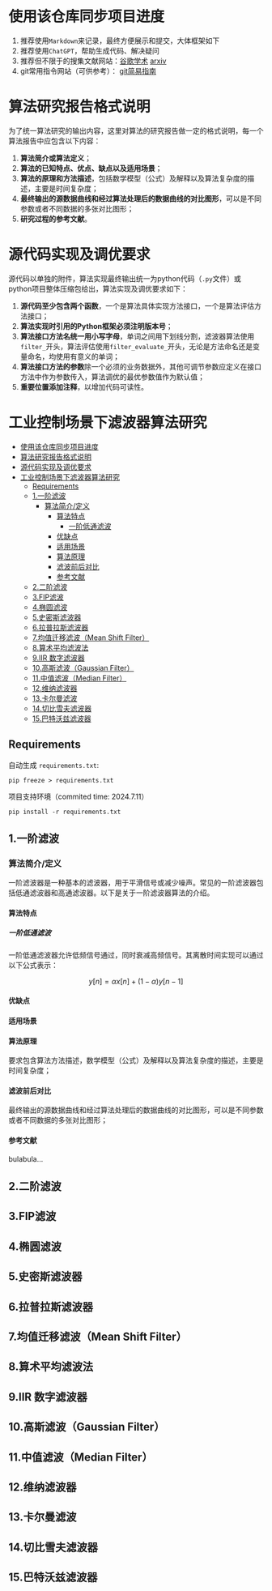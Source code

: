 # 使用该仓库同步项目进度

1. 推荐使用```Markdown```来记录，最终方便展示和提交，大体框架如下
2. 推荐使用```ChatGPT```，帮助生成代码、解决疑问
3. 推荐但不限于的搜集文献网站：[谷歌学术](https://scholar.google.com.hk/?hl=zh-CN) [arxiv](https://arxiv.org/)
4. git常用指令网站（可供参考）： [git简易指南](https://www.bootcss.com/p/git-guide/)

# 算法研究报告格式说明

为了统一算法研究的输出内容，这里对算法的研究报告做一定的格式说明，每一个算法报告中应包含以下内容：

1. **算法简介或算法定义**；
2. **算法的已知特点、优点、缺点以及适用场景**；
3. **算法的原理和方法描述**，包括数学模型（公式）及解释以及算法复杂度的描述，主要是时间复杂度；
4. **最终输出的源数据曲线和经过算法处理后的数据曲线的对比图形**，可以是不同参数或者不同数据的多张对比图形；
5. **研究过程的参考文献**。

# 源代码实现及调优要求

源代码以单独的附件，算法实现最终输出统一为python代码（`.py`文件）或python项目整体压缩包给出，算法实现及调优要求如下：

1. **源代码至少包含两个函数**，一个是算法具体实现方法接口，一个是算法评估方法接口；
2. **算法实现时引用的Python框架必须注明版本号**；
3. **算法接口方法名统一用小写字母**，单词之间用下划线分割，滤波器算法使用`filter_`开头，算法评估使用`filter_evaluate_`开头，无论是方法命名还是变量命名，均使用有意义的单词；
4. **算法接口方法的参数**除一个必须的业务数据外，其他可调节参数应定义在接口方法中作为参数传入，算法调优的最优参数值作为默认值；
5. **重要位置添加注释**，以增加代码可读性。

# 工业控制场景下滤波器算法研究

- [使用该仓库同步项目进度](#使用该仓库同步项目进度)
- [算法研究报告格式说明](#算法研究报告格式说明)
- [源代码实现及调优要求](#源代码实现及调优要求)
- [工业控制场景下滤波器算法研究](#工业控制场景下滤波器算法研究)
  - [Requirements](#requirements)
  - [1.一阶滤波](#1一阶滤波)
    - [算法简介/定义](#算法简介定义)
      - [算法特点](#算法特点)
        - [一阶低通滤波](#一阶低通滤波)
      - [优缺点](#优缺点)
      - [适用场景](#适用场景)
      - [算法原理](#算法原理)
      - [滤波前后对比](#滤波前后对比)
      - [参考文献](#参考文献)
  - [2.二阶滤波](#2二阶滤波)
  - [3.FIP滤波](#3fip滤波)
  - [4.椭圆滤波](#4椭圆滤波)
  - [5.史密斯滤波器](#5史密斯滤波器)
  - [6.拉普拉斯滤波器](#6拉普拉斯滤波器)
  - [7.均值迁移滤波（Mean Shift Filter）](#7均值迁移滤波mean-shift-filter)
  - [8.算术平均滤波法](#8算术平均滤波法)
  - [9.IIR 数字滤波器](#9iir-数字滤波器)
  - [10.高斯滤波（Gaussian Filter）](#10高斯滤波gaussian-filter)
  - [11.中值滤波（Median Filter）](#11中值滤波median-filter)
  - [12.维纳滤波器](#12维纳滤波器)
  - [13.卡尔曼滤波](#13卡尔曼滤波)
  - [14.切比雪夫滤波器](#14切比雪夫滤波器)
  - [15.巴特沃兹滤波器](#15巴特沃兹滤波器)

## Requirements

自动生成 ```requirements.txt```:

```pip freeze > requirements.txt```

项目支持环境（commited time: 2024.7.11）

```pip install -r requirements.txt```

## 1.一阶滤波

### 算法简介/定义

一阶滤波器是一种基本的滤波器，用于平滑信号或减少噪声。常见的一阶滤波器包括低通滤波器和高通滤波器。以下是关于一阶滤波器算法的介绍。

#### 算法特点

##### 一阶低通滤波

一阶低通滤波器允许低频信号通过，同时衰减高频信号。其离散时间实现可以通过以下公式表示：

$$
{y[n]=\alpha x[n]+(1-\alpha)y[n-1]}
$$

#### 优缺点

#### 适用场景

#### 算法原理

要求包含算法方法描述，数学模型（公式）及解释以及算法复杂度的描述，主要是时间复杂度；

#### 滤波前后对比

最终输出的源数据曲线和经过算法处理后的数据曲线的对比图形，可以是不同参数或者不同数据的多张对比图形；

#### 参考文献

bulabula...





## 2.二阶滤波

## 3.FIP滤波

## 4.椭圆滤波

## 5.史密斯滤波器

## 6.拉普拉斯滤波器

## 7.均值迁移滤波（Mean Shift Filter）

## 8.算术平均滤波法

## 9.IIR 数字滤波器

## 10.高斯滤波（Gaussian Filter）

## 11.中值滤波（Median Filter）

## 12.维纳滤波器

## 13.卡尔曼滤波

## 14.切比雪夫滤波器

## 15.巴特沃兹滤波器

